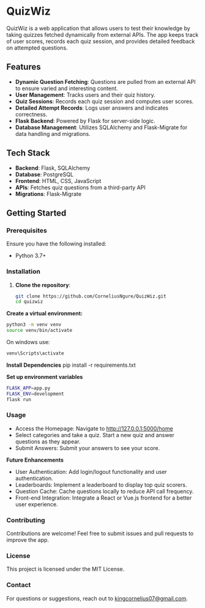# QuizWiz

QuizWiz is a web application that allows users to test their knowledge by taking quizzes fetched dynamically from external APIs. The app keeps track of user scores, records each quiz session, and provides detailed feedback on attempted questions.

## Features

- **Dynamic Question Fetching**: Questions are pulled from an external API to ensure varied and interesting content.
- **User Management**: Tracks users and their quiz history.
- **Quiz Sessions**: Records each quiz session and computes user scores.
- **Detailed Attempt Records**: Logs user answers and indicates correctness.
- **Flask Backend**: Powered by Flask for server-side logic.
- **Database Management**: Utilizes SQLAlchemy and Flask-Migrate for data handling and migrations.

## Tech Stack

- **Backend**: Flask, SQLAlchemy
- **Database**: PostgreSQL
- **Frontend**: HTML, CSS, JavaScript
- **APIs**: Fetches quiz questions from a third-party API
- **Migrations**: Flask-Migrate

## Getting Started

### Prerequisites

Ensure you have the following installed:

- Python 3.7+


### Installation

1. **Clone the repository**:
   ```bash
   git clone https://github.com/CorneliusNgure/QuizWiz.git
   cd quizwiz
   ```

**Create a virtual environment:**
```bash
python3 -m venv venv
source venv/bin/activate
```

On windows use:
```bash
venv\Scripts\activate

```

**Install Dependencies**
pip install -r requirements.txt

**Set up environment variables**
```bash
FLASK_APP=app.py
FLASK_ENV=development
flask run
```

### Usage
- Access the Homepage: Navigate to http://127.0.0.1:5000/home
- Select categories and take a quiz. Start a new quiz and answer questions as they appear.
- Submit Answers: Submit your answers to see your score.

**Future Enhancements**
- User Authentication: Add login/logout functionality and user authentication.
- Leaderboards: Implement a leaderboard to display top quiz scorers.
- Question Cache: Cache questions locally to reduce API call frequency.
- Front-end Integration: Integrate a React or Vue.js frontend for a better user experience.

### Contributing
Contributions are welcome! Feel free to submit issues and pull requests to improve the app.

### License
This project is licensed under the MIT License.

### Contact
For questions or suggestions, reach out to kingcornelius07@gmail.com.